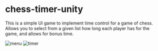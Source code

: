 # chess-timer-unity

This is a simple UI game to implement time control for a game of chess. Allows you to select from a given list how long each player has for the game, and allows for bonus time. 



![menu](https://user-images.githubusercontent.com/41405980/140467070-51300f02-8457-48b5-afaf-65decb265282.PNG)
![timer](https://user-images.githubusercontent.com/41405980/140467075-af289d01-8d67-4fb1-99f4-0dafa11066cb.PNG)
